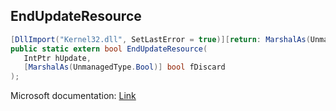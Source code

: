 ## EndUpdateResource

```csharp
[DllImport("Kernel32.dll", SetLastError = true)][return: MarshalAs(UnmanagedType.Bool)]
public static extern bool EndUpdateResource(
   IntPtr hUpdate,
   [MarshalAs(UnmanagedType.Bool)] bool fDiscard
);
```

Microsoft documentation: [Link](https://docs.microsoft.com/en-us/windows/win32/api/winbase/nf-winbase-endupdateresourcew)
